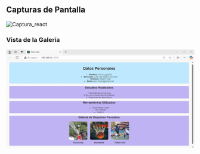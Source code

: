 ## Capturas de Pantalla
![Captura_react](https://github.com/user-attachments/assets/b2a66bba-7994-4880-a40b-23d43804932e)

### Vista de la Galería
![Galería de Deportes Favoritos](./src/imagenes/captura_react.JPG)


